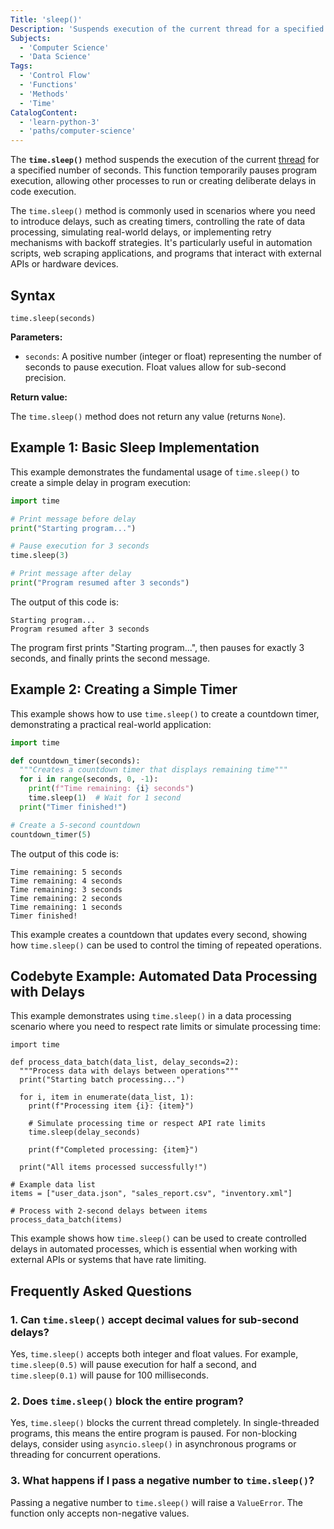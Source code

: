 ```yaml
---
Title: 'sleep()'
Description: 'Suspends execution of the current thread for a specified number of seconds'
Subjects:
  - 'Computer Science'
  - 'Data Science'
Tags:
  - 'Control Flow'
  - 'Functions'
  - 'Methods'
  - 'Time'
CatalogContent:
  - 'learn-python-3'
  - 'paths/computer-science'
---
```


The **`time.sleep()`** method suspends the execution of the current [thread](https://www.codecademy.com/resources/docs/python/threading) for a specified number of seconds. This function temporarily pauses program execution, allowing other processes to run or creating deliberate delays in code execution.

The `time.sleep()` method is commonly used in scenarios where you need to introduce delays, such as creating timers, controlling the rate of data processing, simulating real-world delays, or implementing retry mechanisms with backoff strategies. It's particularly useful in automation scripts, web scraping applications, and programs that interact with external APIs or hardware devices.

## Syntax

```pseudo
time.sleep(seconds)
```

**Parameters:**

- `seconds`: A positive number (integer or float) representing the number of seconds to pause execution. Float values allow for sub-second precision.

**Return value:**

The `time.sleep()` method does not return any value (returns `None`).

## Example 1: Basic Sleep Implementation

This example demonstrates the fundamental usage of `time.sleep()` to create a simple delay in program execution:

```py
import time

# Print message before delay
print("Starting program...")

# Pause execution for 3 seconds
time.sleep(3)

# Print message after delay
print("Program resumed after 3 seconds")
```

The output of this code is:

```shell
Starting program...
Program resumed after 3 seconds
```

The program first prints "Starting program...", then pauses for exactly 3 seconds, and finally prints the second message.

## Example 2: Creating a Simple Timer

This example shows how to use `time.sleep()` to create a countdown timer, demonstrating a practical real-world application:

```py
import time

def countdown_timer(seconds):
  """Creates a countdown timer that displays remaining time"""
  for i in range(seconds, 0, -1):
    print(f"Time remaining: {i} seconds")
    time.sleep(1)  # Wait for 1 second
  print("Timer finished!")

# Create a 5-second countdown
countdown_timer(5)
```

The output of this code is:

```shell
Time remaining: 5 seconds
Time remaining: 4 seconds
Time remaining: 3 seconds
Time remaining: 2 seconds
Time remaining: 1 seconds
Timer finished!
```

This example creates a countdown that updates every second, showing how `time.sleep()` can be used to control the timing of repeated operations.

## Codebyte Example: Automated Data Processing with Delays

This example demonstrates using `time.sleep()` in a data processing scenario where you need to respect rate limits or simulate processing time:

```codebyte/python
import time

def process_data_batch(data_list, delay_seconds=2):
  """Process data with delays between operations"""
  print("Starting batch processing...")

  for i, item in enumerate(data_list, 1):
    print(f"Processing item {i}: {item}")

    # Simulate processing time or respect API rate limits
    time.sleep(delay_seconds)

    print(f"Completed processing: {item}")

  print("All items processed successfully!")

# Example data list
items = ["user_data.json", "sales_report.csv", "inventory.xml"]

# Process with 2-second delays between items
process_data_batch(items)
```

This example shows how `time.sleep()` can be used to create controlled delays in automated processes, which is essential when working with external APIs or systems that have rate limiting.

## Frequently Asked Questions

### 1. Can `time.sleep()` accept decimal values for sub-second delays?

Yes, `time.sleep()` accepts both integer and float values. For example, `time.sleep(0.5)` will pause execution for half a second, and `time.sleep(0.1)` will pause for 100 milliseconds.

### 2. Does `time.sleep()` block the entire program?

Yes, `time.sleep()` blocks the current thread completely. In single-threaded programs, this means the entire program is paused. For non-blocking delays, consider using `asyncio.sleep()` in asynchronous programs or threading for concurrent operations.

### 3. What happens if I pass a negative number to `time.sleep()`?

Passing a negative number to `time.sleep()` will raise a `ValueError`. The function only accepts non-negative values.
